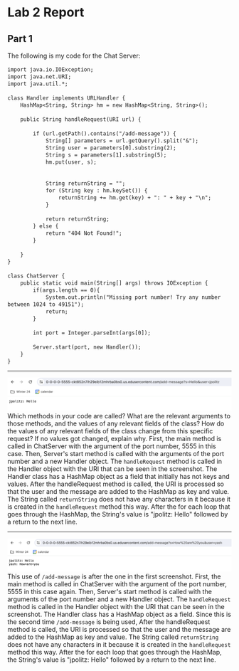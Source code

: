 # Lab 2 Report
## Part 1
The following is my code for the Chat Server:
```
import java.io.IOException;
import java.net.URI;
import java.util.*;

class Handler implements URLHandler {
    HashMap<String, String> hm = new HashMap<String, String>();

    public String handleRequest(URI url) {

        if (url.getPath().contains("/add-message")) {
            String[] parameters = url.getQuery().split("&");
            String user = parameters[0].substring(2);
            String s = parameters[1].substring(5);
            hm.put(user, s);


            String returnString = "";
            for (String key : hm.keySet()) {
                returnString += hm.get(key) + ": " + key + "\n";
            }

            return returnString;
        } else {
            return "404 Not Found!";
        }

    }
}

class ChatServer {
    public static void main(String[] args) throws IOException {
        if(args.length == 0){
            System.out.println("Missing port number! Try any number between 1024 to 49151");
            return;
        }

        int port = Integer.parseInt(args[0]);

        Server.start(port, new Handler());
    }
}
```
***
![lab2part1_1](lab2part1_1.png)
Which methods in your code are called?
What are the relevant arguments to those methods, and the values of any relevant fields of the class?
How do the values of any relevant fields of the class change from this specific request? If no values got changed, explain why.
First, the main method is called in ChatServer with the argument of the port number, 5555 in this case. Then, Server's start method is called with the arguments of the port number and a new Handler object. The ```handleRequest``` method is called in the Handler object with the URI that can be seen in the screenshot. The Handler class has a HashMap object as a field that initially has not keys and values. After the handleRequest method is called, the URI is processed so that the user and the message are added to the HashMap as key and value. The String called ```returnString``` does not have any characters in it because it is created in the ```handleRequest``` method this way. After the for each loop that goes through the HashMap, the String's value is "jpolitz: Hello" followed by a return to the next line.

***
![lab2part1_2](lab2part1_2.png)
This use of ```/add-message``` is after the one in the first screenshot. First, the main method is called in ChatServer with the argument of the port number, 5555 in this case again. Then, Server's start method is called with the arguments of the port number and a new Handler object. The ```handleRequest``` method is called in the Handler object with the URI that can be seen in the screenshot. The Handler class has a HashMap object as a field. Since this is the second time ```/add-message``` is being used, After the handleRequest method is called, the URI is processed so that the user and the message are added to the HashMap as key and value. The String called ```returnString``` does not have any characters in it because it is created in the ```handleRequest``` method this way. After the for each loop that goes through the HashMap, the String's value is "jpolitz: Hello" followed by a return to the next line.

